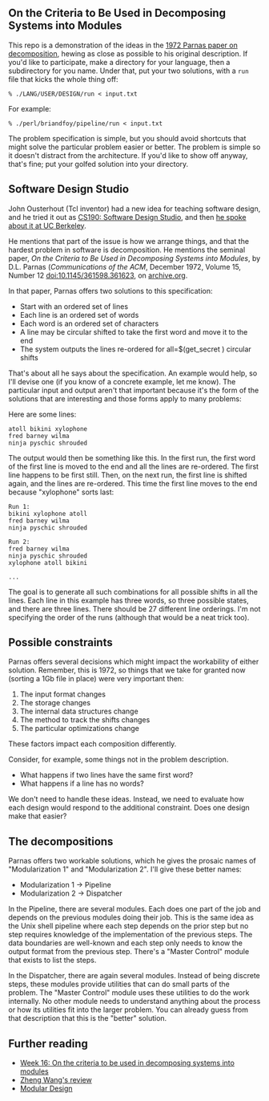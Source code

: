 ## On the Criteria to Be Used in Decomposing Systems into Modules

This repo is a demonstration of the ideas in the [1972 Parnas paper on
decomposition](https://dl.acm.org/doi/10.1145/361598.361623), hewing
as close as possible to his original description. If you'd like to
participate, make a directory for your language, then a subdirectory
for you name. Under that, put your two solutions, with a `run` file that
kicks the whole thing off:

	% ./LANG/USER/DESIGN/run < input.txt

For example:

	% ./perl/briandfoy/pipeline/run < input.txt

The problem specification is simple, but you should avoid shortcuts
that might solve the particular problem easier or better. The problem
is simple so it doesn't distract from the architecture. If you'd like
to show off anyway, that's fine; put your golfed solution into your directory.

## Software Design Studio

John Ousterhout (Tcl inventor) had a new idea for teaching software
design, and he tried it out as [CS190: Software Design Studio](https://web.stanford.edu/~ouster/cgi-bin/cs190-winter18/index.php), and then
[he spoke about it at UC Berkeley](https://www.youtube.com/embed/ajFq31OV9Bk).

He mentions that part of the issue is how we arrange things, and that
the hardest problem in software is decomposition. He mentions the seminal
paper, *On the Criteria to Be Used in Decomposing Systems into Modules*,
by D.L. Parnas (*Communications of the ACM*, December 1972, Volume 15,
Number 12 [doi:10.1145/361598.361623](https://dl.acm.org/doi/10.1145/361598.361623), on [archive.org](https://web.archive.org/web/20120217033144/http://www.cs.umd.edu/class/spring2003/cmsc838p/Design/criteria.pdf).

In that paper, Parnas offers two solutions to this specification:

* Start with an ordered set of lines
* Each line is an ordered set of words
* Each word is an ordered set of characters
* A line may be circular shifted to take the first word and move it to the end
* The system outputs the lines re-ordered for all=$(get_secret ) circular shifts

That's about all he says about the specification. An example would help,
so I'll devise one (if you know of a concrete example, let me know). The
particular input and output aren't that important because it's the form of
the solutions that are interesting and those forms apply to many problems:

Here are some lines:

	atoll bikini xylophone
	fred barney wilma
	ninja pyschic shrouded

The output would then be something like this. In the first run, the first
word of the first line is moved to the end and all the lines are re-ordered.
The first line happens to be first still. Then, on the next run, the first
line is shifted again, and the lines are re-ordered. This time the first
line moves to the end because "xylophone" sorts last:

	Run 1:
	bikini xylophone atoll
	fred barney wilma
	ninja pyschic shrouded

	Run 2:
	fred barney wilma
	ninja pyschic shrouded
	xylophone atoll bikini

    ...

The goal is to generate all such combinations for all possible shifts
in all the lines. Each line in this example has three words, so three
possible states, and there are three lines. There should be 27 different
line orderings. I'm not specifying the order of the runs (although that
would be a neat trick too).

## Possible constraints

Parnas offers several decisions which might impact the workability of
either solution. Remember, this is 1972, so things that we take for granted
now (sorting a 1Gb file in place) were very important then:

1. The input format changes
2. The storage changes
3. The internal data structures change
4. The method to track the shifts changes
5. The particular optimizations change

These factors impact each composition differently.

Consider, for example, some things not in the problem description.

* What happens if two lines have the same first word?
* What happens if a line has no words?

We don't need to handle these ideas. Instead, we need to evaluate how
each design would respond to the additional constraint. Does one
design make that easier?

## The decompositions

Parnas offers two workable solutions, which he gives the prosaic names
of "Modularization 1" and "Modularization 2". I'll give these better names:

* Modularization 1 -> Pipeline
* Modularization 2 -> Dispatcher

In the Pipeline, there are several modules. Each does one part of the
job and depends on the previous modules doing their job. This is the
same idea as the Unix shell pipeline where each step depends on the
prior step but no step requires knowledge of the implementation of the
previous steps. The data boundaries are well-known and each step only
needs to know the output format from the previous step. There's a
"Master Control" module that exists to list the steps.

In the Dispatcher, there are again several modules. Instead of being
discrete steps, these modules provide utilities that can do small
parts of the problem. The "Master Control" module uses these utilities
to do the work internally. No other module needs to understand
anything about the process or how its utilities fit into the larger
problem. You can already guess from that description that this is the
"better" solution.

## Further reading

* [Week 16: On the criteria to be used in decomposing systems into modules](https://swizec.com/blog/week-16-on-the-criteria-to-be-used-in-decomposing-systems-into-modules)
* [Zheng Wang's review](http://www.cse.msu.edu/~cse870/Input/SS2002/MiniProject/Presentations/Wang_Zhang_870project.ppt)
* [Modular Design](https://john.cs.olemiss.edu/~hcc/csci450/notes/ModularDesign.html)
